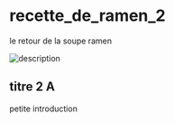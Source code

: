 # recette_de_ramen_2
le retour de la soupe ramen

![description](Naruto-Ramen-Main.jpg)

## titre 2 A

petite introduction

```html

